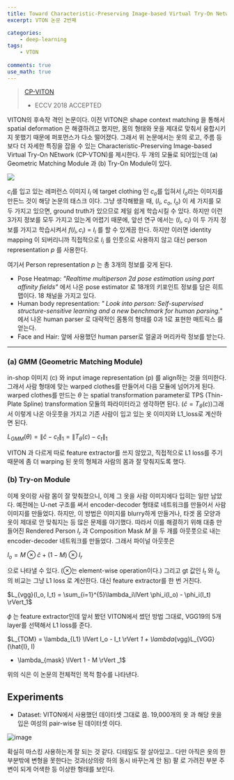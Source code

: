 ```yaml
---
title: Toward Characteristic-Preserving Image-based Virtual Try-On Network 
excerpt: VTON 논문 2번째

categories:
    - deep-learning
tags:
    - VTON
  
comments: true
use_math: true
---
```


> [CP-VITON](https://arxiv.org/pdf/1807.07688.pdf) 
> - ECCV 2018 ACCEPTED

VITON의 후속작 격인 논문이다. 이전 VITON은 shape context matching 을 통해서 spatial deformation 은 해결하려고 했지만, 몸의 형태와 옷을 제대로 맞춰서 융합시키지 못했기 때문에 퍼포먼스가 다소 떨어졌다. 그래서 위 논문에서는 옷의 로고, 주름 등 보다 더 자세한 특징을 잡을 수 있는 Characteristic-Preserving Image-based Virtual Try-On NEtwork (CP-VTON)를 제시한다. 두 개의 모듈로 되어있는데 (a) Geometric Matching Module 과 (b) Try-On Module이 있다. 

<img src="https://user-images.githubusercontent.com/43398106/147446564-17377e0f-d6d9-4302-be1e-53384c128883.png">

$c_i$를 입고 있는 레퍼런스 이미지 $I_i$ 에 target clothing 인 $c_o$를 입혀서 $I_o$라는 이미지를 만든느 것이 해당 논문의 태스크 이다. 그냥 생각해봤을 때, ($I_i$, $c_o$, $I_o$) 이 세 가지를 모두 가지고 있으면, ground truth가 있으므로 제일 쉽게 학습시킬 수 있다. 하지만 이런 3가지 정보를 모두 가지고 있는게 어렵기 때문에, 앞선 연구 에서는 ($I_i$, $c_i$) 이 두 가지 정보를 가지고 학습시켜서 $f(I_i, c_i)$ = $I_i$ 를 할 수 있게끔 한다. 하지만 이러면 identity mapping 이 되버리니까 직접적으로 $I_i$ 를 인풋으로 사용하지 않고 대신 person representation *p* 를 사용한다.

여기서 Person representation *p* 는 총 3개의 정보를 갖게 된다. 
* Pose Heatmap: *"Realtime multiperson 2d pose estimation using part affinity fields"* 에서 나온 pose estimator 로 18개의 키포인트 정보를 담은 히트맵이다. 18 채널을 가지고 있다. 
* Human body representation: *" Look into person: Self-supervised structure-sensitive learning and a new
benchmark for human parsing."* 에서 나온 human parser 로 대략적인 몸통의 형태를 0과 1로 표현한 매트릭스 를 얻는다. 
* Face and Hair: 앞에 사용했던 human parser로 얼굴과 머리카락 정보를 받는다. 

---

### (a) GMM (Geometric Matching Module)
in-shop 이미지 (c) 와 input image representation (p) 를 align하는 것을 의미한다. 그래서 사람 형태에 맞는 warped clothes를 만들어서 다음 모듈에 넘어가게 된다. warped clothes를 만드는 $\theta$ 는 spatial transformation parameter로 TPS (Thin-Plate Spline) transformation 모듈의 파라미터라고 생각하면 된다. ($\hat{c} = T_\theta(c)$)그래서 이렇게 나온 아웃풋을 가지고 기존 사람이 입고 있는 옷 이미지와 L1_loss로 계산하면 된다. 

$L_{GMM}(\theta) = \lVert \hat{c}-c_t \rVert_1 = \lVert T_\theta(c) - c_t \rVert_1$

VITON 과 다르게 따로 feature extractor를 쓰지 않았고, 직접적으로 L1 loss를 주기 때문에 좀 더 warping 된 옷의 형체과 사람의 몸과 잘 맞춰지도록 했다.

### (b) Try-on Module
이제 옷이랑 사람 몸이 잘 맞춰졌으니, 이제 그 옷을 사람 이미지에다 입히는 일만 남았다. 예전에는 U-net 구조를 써서 encoder-decoder 형태로 네트워크를 만들어서 사람 이미지를 만들었다. 하지만, 이 방법은 이미지를 blurry하게 만들거나, 타겟 몸 모양과 옷이 제대로 안 맞춰지는 등 많은 문제를 야기했다. 따라서 이를 해결하기 위해 대충 만들어진 Rendered Person $I_r$ 과 Composition Mask $M$ 을 두 개를 아웃풋으로 내는 encoder-decoder 네트워크를 만들었다. 그래서 파이널 아웃풋은 

$I_o = M \otimes \hat{c} + (1-M)\otimes I_r$

으로 나타낼 수 있다. ($\otimes$는 element-wise operation이다.) 그리고 gt 값인 $I_t$ 와 $I_o$ 의 비교는 그냥 L1 loss 로 계산한다. 대신 feature extractor를 한 번 거친다. 

$L_{vgg}(I_o, I_t) = \sum_{i=1}^{5}\lambda_i\lVert \phi_i(I_o) - \phi_i(I_t) \rVert_1$

$\phi$ 는 feature extractor인데 앞서 봤던 VITON에서 썼던 방법 그대로, VGG19의 5개 layer를 선택해서 L1 loss를 준다. 


$L_{TOM} = \lambda_{L1} \lVert I_o - I_t \rVert _1 + \lambda_{vgg}L_{VGG}(\hat{I}, I) 
+ \lambda_{mask} \lVert 1 - M \rVert _1$

위의 식은 이 논문의 전체적인 목적 함수를 나타낸다. 

## Experiments 

* Dataset: VITON에서 사용했던 데이터셋 그대로 씀. 19,000개의 옷 과 해당 옷을 입은 여성의 pair-wise 된 데이터셋 이다. 

![image](https://user-images.githubusercontent.com/43398106/147520128-63df70ce-93bd-43a6-a83b-e9dfd9642ea8.png)

확실히 마스킹 사용하는게 잘 되는 것 같다. 디테일도 잘 살아있고.. 다만 아직은 옷의 한 부분밖에 변형을 못한다는 것과(상의랑 하의 동시 바꾸는게 안 됨) 팔 로 가려진 부분 주변이 되게 어색한 등 이상한 형태를 보인다. 